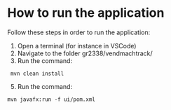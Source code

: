 # How to run the application
Follow these steps in order to run the application:



1. Open a terminal (for instance in VSCode)
2. Navigate to the folder gr2338/vendmachtrack/
3. Run the command:
```
 mvn clean install
```
5. Run the command:
```
mvn javafx:run -f ui/pom.xml
```
